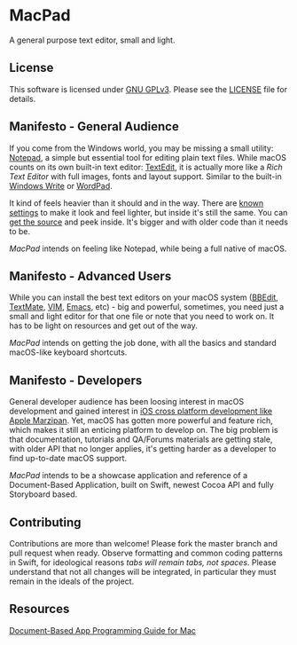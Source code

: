 # MacPad
A general purpose text editor, small and light.

## License

This software is licensed under [GNU GPLv3](https://www.gnu.org/licenses/gpl-3.0.en.html). Please see the [LICENSE](https://raw.githubusercontent.com/RobertoMachorro/MacPad/master/LICENSE) file for details.

## Manifesto - General Audience

If you come from the Windows world, you may be missing a small utility: [Notepad](https://en.wikipedia.org/wiki/Microsoft_Notepad), a simple but essential tool for editing plain text files. While macOS counts on its own built-in text editor: [TextEdit](https://support.apple.com/guide/textedit/welcome/mac), it is actually more like a *Rich Text Editor* with full images, fonts and layout support. Similar to the built-in [Windows Write](https://en.wikipedia.org/wiki/Microsoft_Write) or [WordPad](https://en.wikipedia.org/wiki/WordPad).

It kind of feels heavier than it should and in the way. There are [known settings](https://www.techjunkie.com/textedit-plain-text-mode/) to make it look and feel lighter, but inside it's still the same. You can [get the source](https://developer.apple.com/library/archive/samplecode/TextEdit/Introduction/Intro.html) and peek inside. It's bigger and with older code than it needs to be.

*MacPad* intends on feeling like Notepad, while being a full native of macOS.

## Manifesto - Advanced Users

While you can install the best text editors on your macOS system ([BBEdit](https://www.barebones.com/products/bbedit), [TextMate](https://macromates.com), [VIM](https://www.vim.org), [Emacs](http://www.gnu.org/software/emacs/), etc) - big and powerful, sometimes, you need just a small and light editor for that one file or note that you need to work on. It has to be light on resources and get out of the way.

*MacPad* intends on getting the job done, with all the basics and standard macOS-like keyboard shortcuts.

## Manifesto - Developers

General developer audience has been loosing interest in macOS development and gained interest in [iOS cross platform development like Apple Marzipan](https://techcrunch.com/2018/06/04/apple-is-bringing-the-best-of-ios-to-macos/). Yet, macOS has gotten more powerful and feature rich, which makes it still an enticing platform to develop on. The big problem is that documentation, tutorials and QA/Forums materials are getting stale, with older API that no longer applies, it's getting harder as a developer to find up-to-date macOS support.

*MacPad* intends to be a showcase application and reference of a Document-Based Application, built on Swift, newest Cocoa API and fully Storyboard based.

## Contributing

Contributions are more than welcome! Please fork the master branch and pull request when ready. Observe formatting and common coding patterns in Swift, for ideological reasons *tabs will remain tabs, not spaces*. Please understand that not all changes will be integrated, in particular they must remain in the ideals of the project.

## Resources

[Document-Based App Programming Guide for Mac](https://developer.apple.com/library/archive/documentation/DataManagement/Conceptual/DocBasedAppProgrammingGuideForOSX/Introduction/Introduction.html)
